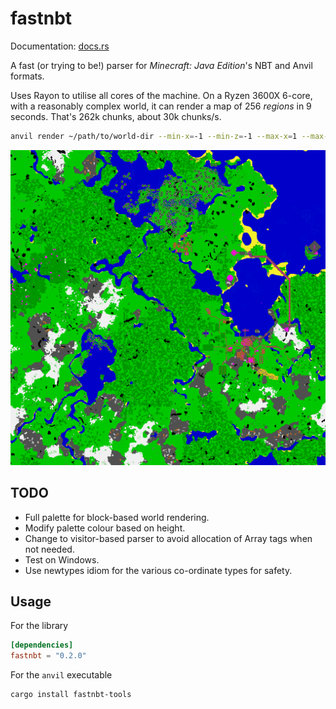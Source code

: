 # fastnbt

Documentation: [docs.rs](https://docs.rs/crate/fastnbt)

A fast (or trying to be!) parser for *Minecraft: Java Edition*'s NBT and Anvil formats.

Uses Rayon to utilise all cores of the machine. On a Ryzen 3600X 6-core, with a reasonably complex world, it can render a map of  256 *regions* in 9 seconds. That's 262k chunks, about 30k chunks/s.

```bash
anvil render ~/path/to/world-dir --min-x=-1 --min-z=-1 --max-x=1 --max-z=1
```

![alt rendered map](map.png)

## TODO

* Full palette for block-based world rendering.
* Modify palette colour based on height.
* Change to visitor-based parser to avoid allocation of Array tags when not needed.
* Test on Windows.
* Use newtypes idiom for the various co-ordinate types for safety.

## Usage

For the library

```toml
[dependencies]
fastnbt = "0.2.0"
```

For the `anvil` executable

```bash
cargo install fastnbt-tools
```
